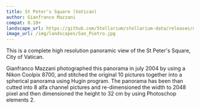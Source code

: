 ```yaml
---
title: St Peter's Square (Vatican)
author: Gianfranco Mazzani
compat: 0.10+
landscape_url: https://github.com/Stellarium/stellarium-data/releases/download/landscapes/San_Pietro.zip
image_url: /img/landscapes/San_Pietro.jpg
---
```

This is a complete high resolution panoramic view of the St Peter's Square, City of Vatican. 

Gianfranco Mazzani photographed this panorama in july 2004 by using a Nikon Coolpix 8700, and stitched 
the original 10 pictures together into a spherical panorama using Hugin program. The panorama has been 
than cutted into 8 alfa channel pictures and re-dimensioned the width to 2048 pixel and then dimensioned 
the height to 32 cm by using Photoschop elements 2.